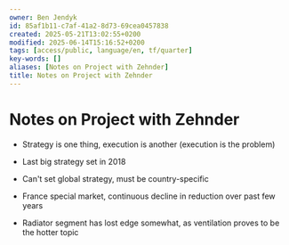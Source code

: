 ```yaml
---
owner: Ben Jendyk
id: 85af1b11-c7af-41a2-8d73-69cea0457838
created: 2025-05-21T13:02:55+0200
modified: 2025-06-14T15:16:52+0200
tags: [access/public, language/en, tf/quarter]
key-words: []
aliases: [Notes on Project with Zehnder]
title: Notes on Project with Zehnder
---
```


# Notes on Project with Zehnder

- Strategy is one thing, execution is another (execution is the problem)
- Last big strategy set in 2018

- Can't set global strategy, must be country-specific
- France special market, continuous decline in reduction over past few years

- Radiator segment has lost edge somewhat, as ventilation proves to be the hotter topic